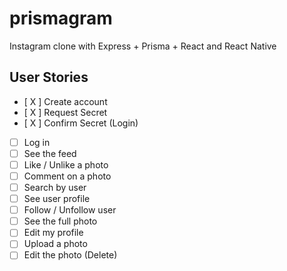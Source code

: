 # prismagram
Instagram clone with Express + Prisma + React and React Native

## User Stories

- [ X ] Create account
- [ X ] Request Secret
- [ X ] Confirm Secret (Login)
- [ ] Log in
- [ ] See the feed
- [ ] Like / Unlike a photo
- [ ] Comment on a photo
- [ ] Search by user
- [ ] See user profile
- [ ] Follow / Unfollow user
- [ ] See the full photo
- [ ] Edit my profile
- [ ] Upload a photo
- [ ] Edit the photo (Delete)